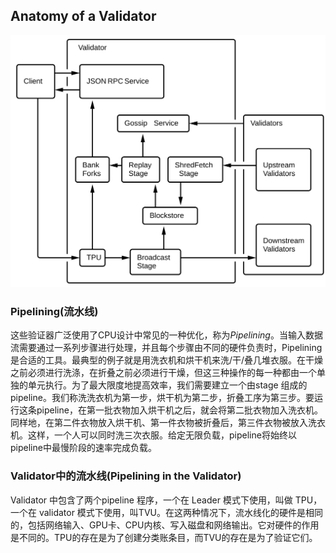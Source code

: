 ## Anatomy of a Validator
![](../../image/anatomy_of_a_validator.svg)

### Pipelining(流水线)
这些验证器广泛使用了CPU设计中常见的一种优化，称为*Pipelining*。当输入数据流需要通过一系列步骤进行处理，并且每个步骤由不同的硬件负责时，Pipelining 是合适的工具。最典型的例子就是用洗衣机和烘干机来洗/干/叠几堆衣服。在干燥之前必须进行洗涤，在折叠之前必须进行干燥，但这三种操作的每一种都由一个单独的单元执行。为了最大限度地提高效率，我们需要建立一个由stage 组成的pipeline。我们称洗洗衣机为第一步，烘干机为第二步，折叠工序为第三步。要运行这条pipeline，在第一批衣物加入烘干机之后，就会将第二批衣物加入洗衣机。同样地，在第二件衣物放入烘干机、第一件衣物被折叠后，第三件衣物被放入洗衣机。这样，一个人可以同时洗三次衣服。给定无限负载，pipeline将始终以pipeline中最慢阶段的速率完成负载。

### Validator中的流水线(Pipelining in the Validator)
Validator 中包含了两个pipeline 程序，一个在 Leader 模式下使用，叫做 TPU，一个在 validator 模式下使用，叫TVU。在这两种情况下，流水线化的硬件是相同的，包括网络输入、GPU卡、CPU内核、写入磁盘和网络输出。它对硬件的作用是不同的。TPU的存在是为了创建分类账条目，而TVU的存在是为了验证它们。







